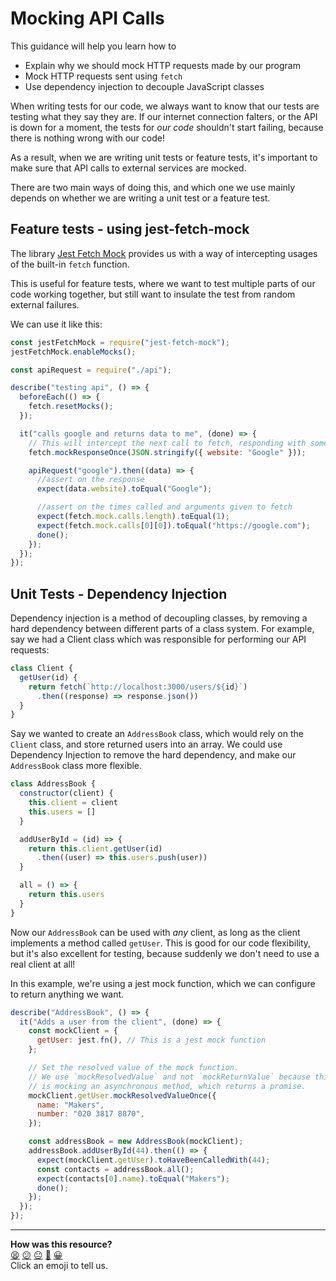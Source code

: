 # Mocking API Calls
This guidance will help you learn how to
 * Explain why we should mock HTTP requests made by our program
 * Mock HTTP requests sent using `fetch`
 * Use dependency injection to decouple JavaScript classes

When writing tests for our code, we always want to know that our tests are
testing what they say they are. If our internet connection falters, or the API
is down for a moment, the tests for _our code_ shouldn't start failing, because
there is nothing wrong with our code!

As a result, when we are writing unit tests or feature tests, it's important to
make sure that API calls to external services are mocked.

There are two main ways of doing this, and which one we use mainly depends on
whether we are writing a unit test or a feature test.

## Feature tests - using jest-fetch-mock
The library [Jest Fetch Mock](https://github.com/jefflau/jest-fetch-mock)
provides us with a way of intercepting usages of the built-in `fetch` function.

This is useful for feature tests, where we want to test multiple parts of our
code working together, but still want to insulate the test from random external
failures.

We can use it like this:
```js
const jestFetchMock = require("jest-fetch-mock");
jestFetchMock.enableMocks();

const apiRequest = require("./api");

describe("testing api", () => {
  beforeEach(() => {
    fetch.resetMocks();
  });

  it("calls google and returns data to me", (done) => {
    // This will intercept the next call to fetch, responding with some JSON.
    fetch.mockResponseOnce(JSON.stringify({ website: "Google" }));

    apiRequest("google").then((data) => {
      //assert on the response
      expect(data.website).toEqual("Google");

      //assert on the times called and arguments given to fetch
      expect(fetch.mock.calls.length).toEqual(1);
      expect(fetch.mock.calls[0][0]).toEqual("https://google.com");
      done();
    });
  });
});
```

## Unit Tests - Dependency Injection
Dependency injection is a method of decoupling classes, by removing a hard
dependency between different parts of a class system. For example, say we had
a Client class which was responsible for performing our API requests:

```js
class Client {
  getUser(id) {
    return fetch(`http://localhost:3000/users/${id}`)
      .then((response) => response.json())
  }
}
```

Say we wanted to create an `AddressBook` class, which would rely on the `Client`
class, and store returned users into an array. We could use Dependency
Injection to remove the hard dependency, and make our `AddressBook` class more
flexible.

```js
class AddressBook {
  constructor(client) {
    this.client = client
    this.users = []
  }

  addUserById = (id) => {
    return this.client.getUser(id)
      .then((user) => this.users.push(user))
  }

  all = () => {
    return this.users
  }
}
```

Now our `AddressBook` can be used with _any_ client, as long as the client
implements a method called `getUser`. This is good for our code flexibility,
but it's also excellent for testing, because suddenly we don't need to use a
real client at all!

In this example, we're using a jest mock function, which we can configure to
return anything we want.

```js
describe("AddressBook", () => {
  it("Adds a user from the client", (done) => {
    const mockClient = {
      getUser: jest.fn(), // This is a jest mock function
    };

    // Set the resolved value of the mock function.
    // We use `mockResolvedValue` and not `mockReturnValue` because this
    // is mocking an asynchronous method, which returns a promise.
    mockClient.getUser.mockResolvedValueOnce({
      name: "Makers",
      number: "020 3817 8870",
    });

    const addressBook = new AddressBook(mockClient);
    addressBook.addUserById(44).then(() => {
      expect(mockClient.getUser).toHaveBeenCalledWith(44);
      const contacts = addressBook.all();
      expect(contacts[0].name).toEqual("Makers");
      done();
    });
  });
});
```



<!-- BEGIN GENERATED SECTION DO NOT EDIT -->

---

**How was this resource?**  
[😫](https://airtable.com/shrUJ3t7KLMqVRFKR?prefill_Repository=makersacademy%2Fjavascript-fundamentals&prefill_File=pills%2Fmocking_api_calls.md&prefill_Sentiment=😫) [😕](https://airtable.com/shrUJ3t7KLMqVRFKR?prefill_Repository=makersacademy%2Fjavascript-fundamentals&prefill_File=pills%2Fmocking_api_calls.md&prefill_Sentiment=😕) [😐](https://airtable.com/shrUJ3t7KLMqVRFKR?prefill_Repository=makersacademy%2Fjavascript-fundamentals&prefill_File=pills%2Fmocking_api_calls.md&prefill_Sentiment=😐) [🙂](https://airtable.com/shrUJ3t7KLMqVRFKR?prefill_Repository=makersacademy%2Fjavascript-fundamentals&prefill_File=pills%2Fmocking_api_calls.md&prefill_Sentiment=🙂) [😀](https://airtable.com/shrUJ3t7KLMqVRFKR?prefill_Repository=makersacademy%2Fjavascript-fundamentals&prefill_File=pills%2Fmocking_api_calls.md&prefill_Sentiment=😀)  
Click an emoji to tell us.

<!-- END GENERATED SECTION DO NOT EDIT -->
